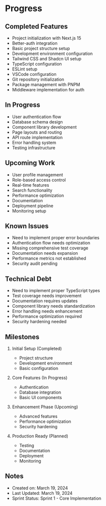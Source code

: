 # Progress

## Completed Features

- Project initialization with Next.js 15
- Better-auth integration
- Basic project structure setup
- Development environment configuration
- Tailwind CSS and Shadcn UI setup
- TypeScript configuration
- ESLint setup
- VSCode configuration
- Git repository initialization
- Package management with PNPM
- Middleware implementation for auth

## In Progress

- User authentication flow
- Database schema design
- Component library development
- Page layouts and routing
- API route implementation
- Error handling system
- Testing infrastructure

## Upcoming Work

- User profile management
- Role-based access control
- Real-time features
- Search functionality
- Performance optimization
- Documentation
- Deployment pipeline
- Monitoring setup

## Known Issues

- Need to implement proper error boundaries
- Authentication flow needs optimization
- Missing comprehensive test coverage
- Documentation needs expansion
- Performance metrics not established
- Security audit pending

## Technical Debt

- Need to implement proper TypeScript types
- Test coverage needs improvement
- Documentation requires updates
- Component library needs standardization
- Error handling needs enhancement
- Performance optimization required
- Security hardening needed

## Milestones

1. Initial Setup (Completed)
   - Project structure
   - Development environment
   - Basic configuration

2. Core Features (In Progress)
   - Authentication
   - Database integration
   - Basic UI components

3. Enhancement Phase (Upcoming)
   - Advanced features
   - Performance optimization
   - Security hardening

4. Production Ready (Planned)
   - Testing
   - Documentation
   - Deployment
   - Monitoring

## Notes

- Created on: March 19, 2024
- Last Updated: March 19, 2024
- Sprint Status: Sprint 1 - Core Implementation
